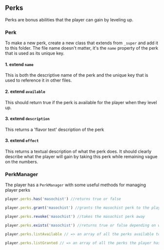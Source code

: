 ## Perks

Perks are bonus abilities that the player can gain by leveling up.

### Perk

To make a new perk, create a new class that extends from `_super` and add it to this folder.
The file name doesn't matter, it's the `name` property of the perk that is used as its unique key.

#### 1. extend `name`
This is both the descriptive name of the perk and the unique key that is used to reference it in other files.

#### 2. extend `available`
This should return true if the perk is available for the player when they level up.

#### 3. extend `description`
This returns a 'flavor text' description of the perk

#### 3. extend `effect`
This returns a textual description of what the perk does. It should clearly describe what the player will gain by taking this perk while remaining vague on the numbers.

### PerkManager

The player has a `PerkManager` with some useful methods for managing player perks

```js
player.perks.has('masochist') //returns true or false
```

```js
player.perks.grant('masochist') //grants the masochist perk to the player
```

```js
player.perks.revoke('masochist') //takes the masochist perk away
```

```js
player.perks.exists('masochist') //returns true or false depending on whether a perk with this name exists
```

```js
player.perks.listAvailable // => an array of all the perks available to the player when leveling up
```

```js
player.perks.listGranted // => an array of all the perks the player has been granted
```